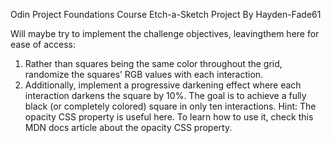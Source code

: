 Odin Project Foundations Course Etch-a-Sketch Project By Hayden-Fade61

Will maybe try to implement the challenge objectives, leavingthem here for ease of access:
1.   Rather than squares being the same color throughout the grid, randomize the squares’ RGB values with each interaction.
2.  Additionally, implement a progressive darkening effect where each interaction darkens the square by 10%. The goal is to achieve a fully black (or completely colored) square in only ten interactions.
Hint: The opacity CSS property is useful here. To learn how to use it, check this MDN docs article about the opacity CSS property.
